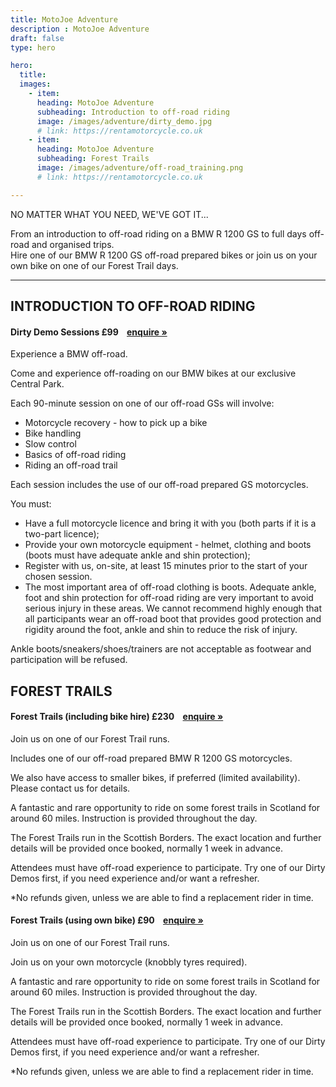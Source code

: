 ```yaml
---
title: MotoJoe Adventure
description : MotoJoe Adventure
draft: false
type: hero

hero:
  title: 
  images: 
    - item:
      heading: MotoJoe Adventure
      subheading: Introduction to off-road riding
      image: /images/adventure/dirty_demo.jpg
      # link: https://rentamotorcycle.co.uk
    - item:
      heading: MotoJoe Adventure
      subheading: Forest Trails
      image: /images/adventure/off-road_training.png
      # link: https://rentamotorcycle.co.uk

---
```

<div class="">
    <div class="row">
        <div class="col">
            <p class="text-center text-muted">NO MATTER WHAT YOU NEED, WE'VE GOT IT...</p>
        </div>
    </div>
    <div class="row">
        <div class="col">
            <p class="lead text-center">
                From an introduction to off-road riding on a BMW R 1200 GS to full days off-road and organised trips.
                <br />
                Hire one of our BMW R 1200 GS off-road prepared bikes or join us on your own bike on one of our Forest
                Trail days.
            </p>
        </div>
    </div>
    <hr class="featurette-divider">
    <div class="row">
        <div class="col">
            <h2 class="text-center mb-2">INTRODUCTION TO OFF-ROAD RIDING</h2>
        </div>
    </div>
    <div class="card">
        <h4 class="card-header d-flex justify-content-between align-items-center">
            Dirty Demo Sessions
            <span>£99&nbsp;&nbsp;&nbsp;&nbsp;<a class="btn btn-main-sm" href="mailto:adventure@motojoe.co.uk">enquire
                    »</a></span>
        </h4>
        <div class="card-body">
            <p class="lead">Experience a BMW off-road.</p>
            <p>Come and experience off-roading on our BMW bikes at our exclusive Central Park.</p>
            <p>Each 90-minute session on one of our off-road GSs will involve:</p>
            <ul>
                <li>Motorcycle recovery - how to pick up a bike</li>
                <li>Bike handling</li>
                <li>Slow control</li>
                <li>Basics of off-road riding</li>
                <li>Riding an off-road trail</li>
            </ul>
            <p>Each session includes the use of our off-road prepared GS motorcycles.</p>
            <p>You must:</p>
            <ul>
                <li>Have a full motorcycle licence and bring it with you (both parts if it is a two-part licence);</li>
                <li>Provide your own motorcycle equipment - helmet, clothing and boots (boots must have adequate ankle and
                    shin protection);</li>
                <li>Register with us, on-site, at least 15 minutes prior to the start of your chosen session.</li>
                <li>The most important area of off-road clothing is boots. Adequate ankle, foot and shin protection for
                    off-road riding are very important to avoid serious injury in these areas. We cannot recommend highly
                    enough that all participants wear an off-road boot that provides good protection and rigidity around the
                    foot, ankle and shin to reduce the risk of injury.</li>
            </ul>
            <p>Ankle boots/sneakers/shoes/trainers are not acceptable as footwear and participation will be refused.</p>
        </div>
    </div>
    <div class="row">
        <div class="col">
            <h2 class="text-center mb-2 mt-2">FOREST TRAILS</h2>
        </div>
    </div>
    <div class="card">
        <h4 class="card-header d-flex justify-content-between align-items-center">
            Forest Trails (including bike hire)
            <span>£230&nbsp;&nbsp;&nbsp;&nbsp;<a class="btn btn-main-sm" href="mailto:adventure@motojoe.co.uk">enquire
                    »</a></span>
        </h4>
        <div class="card-body">
            <p class="lead">Join us on one of our Forest Trail runs.</p>
            <p>Includes one of our off-road prepared BMW R 1200 GS motorcycles.</p>
            <p>We also have access to smaller bikes, if preferred (limited availability). Please contact us for details.
            </p>
            <p>A fantastic and rare opportunity to ride on some forest trails in Scotland for around 60 miles.
                Instruction is provided throughout the day.</p>
            <p>The Forest Trails run in the Scottish Borders. The exact location and further details will be provided
                once booked, normally 1 week in advance.</p>
            <p>Attendees must have off-road experience to participate. Try one of our Dirty Demos first, if you need
                experience and/or want a refresher.</p>
            *No refunds given, unless we are able to find a replacement rider in time.</p>
        </div>
    </div>
    <div class="card">
        <h4 class="card-header d-flex justify-content-between align-items-center">
            Forest Trails (using own bike)
            <span>£90&nbsp;&nbsp;&nbsp;&nbsp;<a class="btn btn-main-sm" href="mailto:adventure@motojoe.co.uk">enquire
                    »</a></span>
        </h4>
        <div class="card-body">
            <p class="lead">Join us on one of our Forest Trail runs.</p>
            <p>Join us on your own motorcycle (knobbly tyres required).</p>
            <p>A fantastic and rare opportunity to ride on some forest trails in Scotland for around 60 miles.
                Instruction is provided throughout the day.</p>
            <p>The Forest Trails run in the Scottish Borders. The exact location and further details will be provided
                once booked, normally 1 week in advance.</p>
            <p>Attendees must have off-road experience to participate. Try one of our Dirty Demos first, if you need
                experience and/or want a refresher.</p>
            *No refunds given, unless we are able to find a replacement rider in time.</p>
        </div>
    </div>
</div>
    